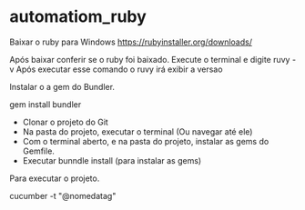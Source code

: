 # automatiom_ruby

Baixar o ruby para Windows
https://rubyinstaller.org/downloads/

Após baixar conferir se o ruby foi baixado.
Execute o terminal e digite ruvy -v
Após executar esse comando o ruvy irá exibir a versao 

Instalar o a gem do Bundler.

gem install bundler

- Clonar o projeto do Git
- Na pasta do projeto, executar o terminal (Ou navegar até ele)
- Com o terminal aberto, e na pasta do projeto, instalar as gems do Gemfile. 
- Executar bunndle install (para instalar as gems)

Para executar o projeto.

cucumber -t "@nomedatag"
